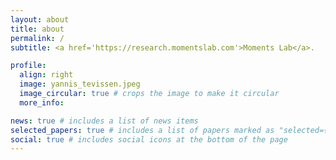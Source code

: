 ```yaml
---
layout: about
title: about
permalink: /
subtitle: <a href='https://research.momentslab.com'>Moments Lab</a>. 

profile:
  align: right
  image: yannis_tevissen.jpeg
  image_circular: true # crops the image to make it circular
  more_info: 

news: true # includes a list of news items
selected_papers: true # includes a list of papers marked as "selected={true}"
social: true # includes social icons at the bottom of the page
---
```


